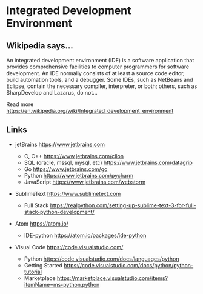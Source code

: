 # Integrated Development Environment

## Wikipedia says...

An integrated development environment (IDE) is a software application that provides comprehensive facilities to computer programmers for software development. An IDE normally consists of at least a source code editor, build automation tools, and a debugger. Some IDEs, such as NetBeans and Eclipse, contain the necessary compiler, interpreter, or both; others, such as SharpDevelop and Lazarus, do not...

Read more https://en.wikipedia.org/wiki/Integrated_development_environment

## Links

* jetBrains https://www.jetbrains.com
    * C, C++ https://www.jetbrains.com/clion
    * SQL (oracle, mssql, mysql, etc) https://www.jetbrains.com/datagrip
    * Go https://www.jetbrains.com/go
    * Python https://www.jetbrains.com/pycharm
    * JavaScript https://www.jetbrains.com/webstorm

* SublimeText https://www.sublimetext.com
    * Full Stack https://realpython.com/setting-up-sublime-text-3-for-full-stack-python-development/

* Atom https://atom.io/
    * IDE-python https://atom.io/packages/ide-python

* Visual Code https://code.visualstudio.com/
    * Python https://code.visualstudio.com/docs/languages/python
    * Getting Started https://code.visualstudio.com/docs/python/python-tutorial
    * Marketplace https://marketplace.visualstudio.com/items?itemName=ms-python.python

